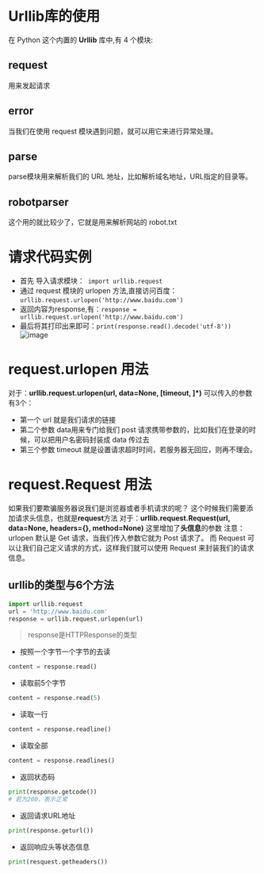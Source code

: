 # Urllib库的使用
在 Python 这个内置的 **Urllib** 库中,有 4 个模块:

## request
用来发起请求

## error
当我们在使用 request 模块遇到问题，就可以用它来进行异常处理。

## parse
parse模块用来解析我们的 URL 地址，比如解析域名地址，URL指定的目录等。

## robotparser
这个用的就比较少了，它就是用来解析网站的 robot.txt

# 请求代码实例
* 首先 导入请求模块：``` import urllib.request```
* 通过 request 模块的 urlopen 方法,直接访问百度：```urllib.request.urlopen('http://www.baidu.com')```
* 返回内容为response,有：```response = urllib.request.urlopen('http://www.baidu.com')```
* 最后将其打印出来即可：```print(response.read().decode('utf-8'))```
![image](https://github.com/modernRanger/Python-/assets/119305740/fea1370e-9101-443c-a218-9b8fff1feb79)

# request.urlopen 用法
对于：**urllib.request.urlopen(url, data=None, [timeout, ]*)**
可以传入的参数有3个：
* 第一个 url 就是我们请求的链接
* 第二个参数 data用来专门给我们 post 请求携带参数的，比如我们在登录的时候，可以把用户名密码封装成 data 传过去
* 第三个参数 timeout 就是设置请求超时时间，若服务器无回应，则再不理会。

# request.Request 用法
如果我们要欺骗服务器说我们是浏览器或者手机请求的呢？
这个时候我们需要添加请求头信息，也就是**request**方法
对于：**urllib.request.Request(url, data=None, headers={}, method=None)**
这里增加了**头信息**的参数
注意：urlopen 默认是 Get 请求，当我们传入参数它就为 Post 请求了。
而 Request 可以让我们自己定义请求的方式，这样我们就可以使用 Request 来封装我们的请求信息。


## urllib的类型与6个方法
```PYTHON
import urllib.request
url = 'http://www.baidu.com'
response = urllib.request.urlopen(url)
```
> response是HTTPResponse的类型

* 按照一个字节一个字节的去读
```PYTHON
content = response.read()
```

* 读取前5个字节
```python
content = response.read(5)
```

* 读取一行
```python
content = response.readline()
```

* 读取全部
```python
content = response.readlines()
```

* 返回状态码
```python
print(response.getcode())
# 若为200，表示正常
```

* 返回请求URL地址
```python
print(response.geturl())
```

* 返回响应头等状态信息
```python
print(resquest.getheaders())
```
